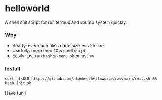 # helloworld

A shell suit script for run termux and ubuntu system quickly.

### Why 

- Beatty: ever each file's code size less 25 line.
- Usefully: more then 50's shell script.
- Easily: just run in `show-menu.sh` or just `sm` 

### Install 

```
curl -fsSLO https://github.com/alanhee/helloworld/raw/main/init.sh && bash init.sh

```

Have fun！

